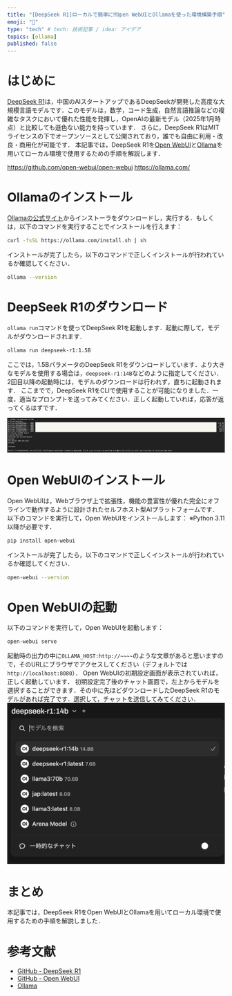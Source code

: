 ```yaml
---
title: "[DeepSeek R1]ローカルで簡単に⁉︎Open WebUIとOllamaを使った環境構築手順"
emoji: "🧠"
type: "tech" # tech: 技術記事 / idea: アイデア
topics: [ollama]
published: false
---
```


# はじめに
[DeepSeek R1](https://github.com/deepseek-ai/DeepSeek-R1)は，中国のAIスタートアップであるDeepSeekが開発した高度な大規模言語モデルです．このモデルは，数学，コード生成，自然言語推論などの複雑なタスクにおいて優れた性能を発揮し，OpenAIの最新モデル（2025年1月時点）と比較しても遜色ない能力を持っています．
さらに，DeepSeek R1はMITライセンスの下でオープンソースとして公開されており，誰でも自由に利用・改良・商用化が可能です．
本記事では，DeepSeek R1を[Open WebUI](https://github.com/open-webui/open-webui)と[Ollama](https://ollama.com/)を用いてローカル環境で使用するための手順を解説します．

https://github.com/open-webui/open-webui
https://ollama.com/

# Ollamaのインストール
[Ollamaの公式サイト](https://ollama.com/)からインストーラをダウンロードし，実行する．もしくは，以下のコマンドを実行することでインストールを行えます：
```bash
curl -fsSL https://ollama.com/install.sh | sh
```
インストールが完了したら，以下のコマンドで正しくインストールが行われているか確認してください．
```bash
ollama --version
```

# DeepSeek R1のダウンロード
` ollama run `コマンドを使ってDeepSeek R1を起動します．起動に際して，モデルがダウンロードされます．
```bash
ollama run deepseek-r1:1.5B
```
ここでは，1.5BパラメータのDeepSeek R1をダウンロードしています．より大きなモデルを使用する場合は，` deepseek-r1:14B `などのように指定してください．
2回目以降の起動時には，モデルのダウンロードは行われず，直ちに起動されます．
ここまでで，DeepSeek R1をCLIで使用することが可能になりました．一度，適当なプロンプトを送ってみてください．正しく起動していれば，応答が返ってくるはずです．

![DeepSeek R1 CLI起動イメージ](/images/20250130-deepseek-r1-ollama/cli.png)

# Open WebUIのインストール
Open WebUIは，Webブラウザ上で拡張性，機能の豊富性が優れた完全にオフラインで動作するように設計されたセルフホスト型AIプラットフォームです．
以下のコマンドを実行して，Open WebUIをインストールします：
※Python 3.11以降が必要です．
```bash
pip install open-webui
```
インストールが完了したら，以下のコマンドで正しくインストールが行われているか確認してください．
```bash
open-webui --version
```

# Open WebUIの起動
以下のコマンドを実行して，Open WebUIを起動します：
```bash
open-webui serve
```
起動時の出力の中に` OLLAMA_HOST:http://~~~~ `のような文章があると思いますので，そのURLにブラウザでアクセスしてください（デフォルトでは` http://localhost:8080 `）．
Open WebUIの初期設定画面が表示されていれば，正しく起動しています．
初期設定完了後のチャット画面で，左上からモデルを選択することができます．その中に先ほどダウンロードしたDeepSeek R1のモデルがあれば完了です．選択して，チャットを送信してみてください．
![Open WebUI モデル選択画面](/images/20250130-deepseek-r1-ollama/select.png)

# まとめ
本記事では，DeepSeek R1をOpen WebUIとOllamaを用いてローカル環境で使用するための手順を解説しました．

# 参考文献
- [GitHub - DeepSeek R1](https://github.com/deepseek-ai/DeepSeek-R1)
- [GitHub - Open WebUI](https://github.com/open-webui/open-webui)
- [Ollama](https://ollama.com/)